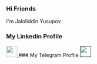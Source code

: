 ### Hi Friends
I'm Jaloliddin Yusupov 
### My Linkedin Profile
<a href="https://www.linkedin.com/in/jaloliddin-yusupov-a311481b6/" target="_black">
<img src="https://raw.githubusercontent.com/aemmadi/aemmadi/master/wave.gif" width="30px">  
</a>
### My Telegram Profile
<a href="" target="_black">
<img src="https://raw.githubusercontent.com/aemmadi/aemmadi/master/wave.gif" width="30px">  
</a>
